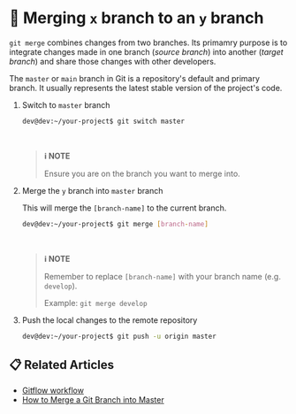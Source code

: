 # 💭 Merging `x` branch to an `y` branch

`git merge` combines changes from two branches. Its primamry purpose is to integrate changes made in one branch (*source branch*) into another (*target branch*) and share those changes with other developers.

The `master` or `main` branch in Git is a repository's default and primary branch. It usually represents the latest stable version of the project's code.

1. Switch to `master` branch

    ```bash
    dev@dev:~/your-project$ git switch master
    ```

    <br />

    > **ℹ️ NOTE**
    >
    > Ensure you are on the branch you want to merge into.

2. Merge the `y` branch into `master` branch
    
    This will merge the `[branch-name]` to the current branch.

    ```bash
    dev@dev:~/your-project$ git merge [branch-name]
    ```

    <br />

    > **ℹ️ NOTE**
    >
    > Remember to replace `[branch-name]` with your branch name (e.g. `develop`).
    >
    > Example: `git merge develop`

3. Push the local changes to the remote repository

    ```bash
    dev@dev:~/your-project$ git push -u origin master
    ```

## 📋 Related Articles
- [Gitflow workflow](https://www.atlassian.com/git/tutorials/comparing-workflows/gitflow-workflow)
- [How to Merge a Git Branch into Master](https://phoenixnap.com/kb/git-merge-branch-into-master)